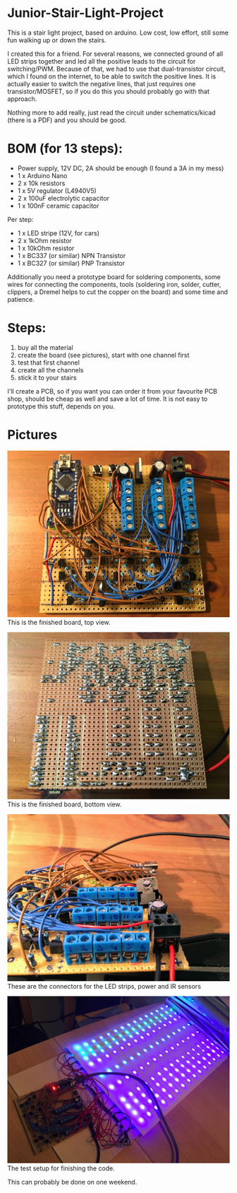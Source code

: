 # Junior-Stair-Light-Project

This is a stair light project, based on arduino. Low cost, low effort, still some fun walking up or down the stairs.

I created this for a friend. For several reasons, we connected ground of all LED strips together and led all the positive leads to the circuit for switching/PWM. Because of that, we had to use that dual-transistor circuit, which I found on the internet, to be able to switch the positive lines.
It is actually easier to switch the negative lines, that just requires one transistor/MOSFET, so if you do this you should probably go with that approach.

Nothing more to add really, just read the circuit under schematics/kicad (there is a PDF) and you should be good.

# BOM (for 13 steps):

- Power supply, 12V DC, 2A should be enough (I found a 3A in my mess)
- 1 x Arduino Nano
- 2 x 10k resistors
- 1 x 5V regulator (L4940V5)
- 2 x 100uF electrolytic capacitor
- 1 x 100nF ceramic capacitor

Per step:
- 1 x LED stripe (12V, for cars)
- 2 x 1kOhm resistor
- 1 x 10kOhm resistor
- 1 x BC337 (or similar) NPN Transistor
- 1 x BC327 (or similar) PNP Transistor

Additionally you need a prototype board for soldering components, some wires for connecting the components, tools (soldering iron, solder, cutter, clippers, a Dremel helps to cut the copper on the board) and some time and patience.

# Steps:
1. buy all the material
2. create the board (see pictures), start with one channel first
3. test that first channel
4. create all the channels
5. stick it to your stairs

I'll create a PCB, so if you want you can order it from your favourite PCB shop, should be cheap as well and save a lot of time. It is not easy to prototype this stuff, depends on you.

# Pictures

![finished board top](images/IMG_2001.JPG)
This is the finished board, top view.

![finished board bottom](images/IMG_2002.JPG)
This is the finished board, bottom view.

![connectors view](images/IMG_2003.JPG)
These are the connectors for the LED strips, power and IR sensors

![test setup](images/IMG_2083.JPG)
The test setup for finishing the code.



This can probably be done on one weekend.
